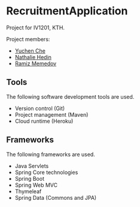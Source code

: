 # RecruitmentApplication
Project for IV1201, KTH.

Project members:
* [Yuchen Che](https://github.com/YuchenC)
* [Nathalie Hedin](https://github.com/nhedi)
* [Ramiz Memedov](https://github.com/memedov)

## Tools
The following software development tools are used.
* Version control (Git)
* Project management (Maven)
* Cloud runtime (Heroku)

## Frameworks
The following frameworks are used.
* Java Servlets
* Spring Core technologies
* Spring Boot
* Spring Web MVC
* Thymeleaf
* Spring Data (Commons and JPA)
